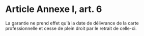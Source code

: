 # Article Annexe I, art. 6

La garantie ne prend effet qu'à la date de délivrance de la carte professionnelle et cesse de plein droit par le retrait de celle-ci.
